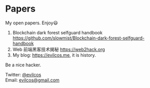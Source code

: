 Papers
======

My open papers. Enjoy:smiley:

1. Blockchain dark forest selfguard handbook https://github.com/slowmist/Blockchain-dark-forest-selfguard-handbook
2. Web 前端黑客技术揭秘 https://web2hack.org
3. My blog: https://evilcos.me, it is history.

Be a nice hacker.

Twitter: [@evilcos](https://twitter.com/evilcos)<br>
Email: evilcos@gmail.com
